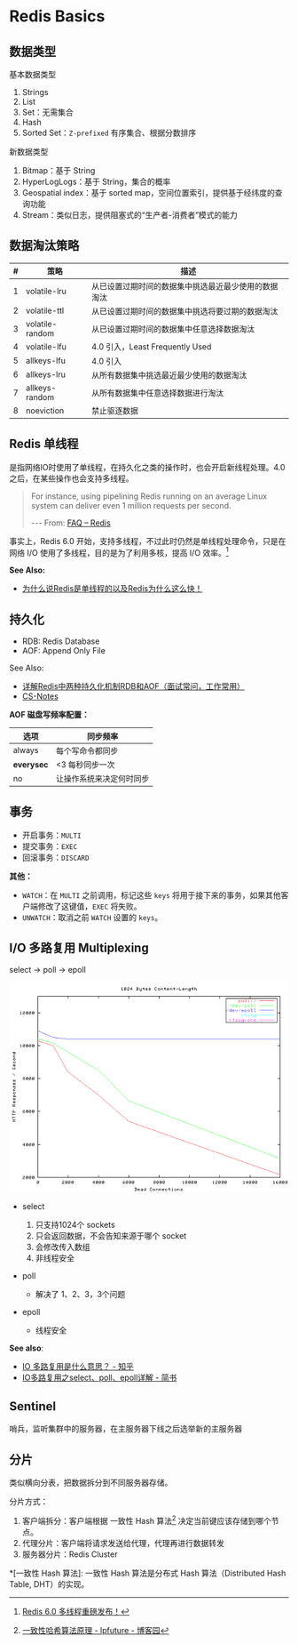 # Redis Basics

## 数据类型

基本数据类型

1. Strings
2. List
3. Set：无需集合
4. Hash
5. Sorted Set：`Z-prefixed` 有序集合、根据分数排序

新数据类型

1. Bitmap：基于 String
2. HyperLogLogs：基于 String，集合的概率
3. Geospatial index：基于 sorted map，空间位置索引，提供基于经纬度的查询功能
4. Stream：类似日志，提供阻塞式的“生产者-消费者”模式的能力

## 数据淘汰策略

\# | 策略            | 描述                                                 |
---| --------------- | ---------------------------------------------------- |
1| volatile-lru    | 从已设置过期时间的数据集中挑选最近最少使用的数据淘汰 |
2| volatile-ttl    | 从已设置过期时间的数据集中挑选将要过期的数据淘汰     |
3| volatile-random | 从已设置过期时间的数据集中任意选择数据淘汰           |
4| volatile-lfu    | 4.0 引入，Least Frequently Used                      |
5| allkeys-lfu     | 4.0 引入                                             |
6| allkeys-lru     | 从所有数据集中挑选最近最少使用的数据淘汰             |
7| allkeys-random  | 从所有数据集中任意选择数据进行淘汰                   |
8| noeviction      | 禁止驱逐数据                                         |

## Redis 单线程

是指网络IO时使用了单线程，在持久化之类的操作时，也会开启新线程处理。4.0之后，在某些操作也会支持多线程。

> For instance, using pipelining Redis running on an average Linux system can deliver even 1 million requests per second.
>
> --- From: [FAQ – Redis](https://redis.io/topics/faq)

事实上，Redis 6.0 开始，支持多线程，不过此时仍然是单线程处理命令，只是在网络 I/O 使用了多线程，目的是为了利用多核，提高 I/O 效率。[^redis-6.0]

**See Also:**

- [为什么说Redis是单线程的以及Redis为什么这么快！](https://blog.csdn.net/xlgen157387/article/details/79470556)

[^redis-6.0]: [Redis 6.0 多线程重磅发布！](https://www.cnblogs.com/gz666666/p/12901507.html)

## 持久化

- RDB: <acr :offsets="[0, 6, 10]">Redis Database</acr>
- AOF: <acr>Append Only File</acr>

See Also:

- [详解Redis中两种持久化机制RDB和AOF（面试常问，工作常用）](https://baijiahao.baidu.com/s?id=1654694618189745916&wfr=spider&for=pc)
- [CS-Notes](http://cyc2018.gitee.io/cs-notes/#/notes/Redis?id=%e5%85%ab%e3%80%81%e6%8c%81%e4%b9%85%e5%8c%96)

**AOF 磁盘写频率配置：**

| 选项         | 同步频率                 |
| ------------ | ------------------------ |
| always       | 每个写命令都同步         |
| **everysec** | <3 每秒同步一次          |
| no           | 让操作系统来决定何时同步 |

## 事务

- 开启事务：`MULTI`
- 提交事务：`EXEC`
- 回滚事务：`DISCARD`

**其他：**

- `WATCH`：在 `MULTI` 之前调用，标记这些 `keys` 将用于接下来的事务，如果其他客户端修改了这键值，`EXEC` 将失败。
- `UNWATCH`：取消之前 `WATCH` 设置的 `keys`。

## I/O 多路复用 Multiplexing

select -> poll -> epoll

![picture 1](./images/index/io-multiplexing_20210325001113_88.png "I/O Multiplexing Performance. X axis: connections(As the application for testing is called DeadCon)")

- select
  1. 只支持1024个 sockets
  2. 只会返回数据，不会告知来源于哪个 socket
  3. 会修改传入数组 <Badge type="error" text="WHAT?"/>
  4. 非线程安全

- poll
  - 解决了 1、2、3，3个问题

- epoll
  - 线程安全

**See also**:

- [IO 多路复用是什么意思？ - 知乎](https://www.zhihu.com/question/32163005)
- [IO多路复用之select、poll、epoll详解 - 简书](https://www.jianshu.com/p/fc1d53e7e470)

## Sentinel

哨兵，监听集群中的服务器，在主服务器下线之后选举新的主服务器

## 分片

类似横向分表，把数据拆分到不同服务器存储。

分片方式：

1. 客户端拆分：客户端根据 一致性 Hash 算法[^dht] 决定当前键应该存储到哪个节点。
2. 代理分片：客户端将请求发送给代理，代理再进行数据转发
3. 服务器分片：Redis Cluster

*[一致性 Hash 算法]: 一致性 Hash 算法是分布式 Hash 算法（Distributed Hash Table, DHT）的实现。

[^dht]: [一致性哈希算法原理 - lpfuture - 博客园](https://www.cnblogs.com/lpfuture/p/5796398.html)
